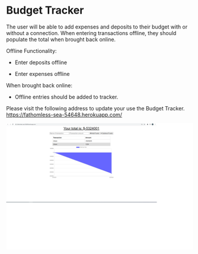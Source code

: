 # Budget Tracker

The user will be able to add expenses and deposits to their budget with or without a connection. When entering transactions offline, they should populate the total when brought back online.

Offline Functionality:

  * Enter deposits offline

  * Enter expenses offline

When brought back online:

  * Offline entries should be added to tracker.

Please visit the following address to update your use the Budget Tracker. https://fathomless-sea-54648.herokuapp.com/

![](herokusite.png)
